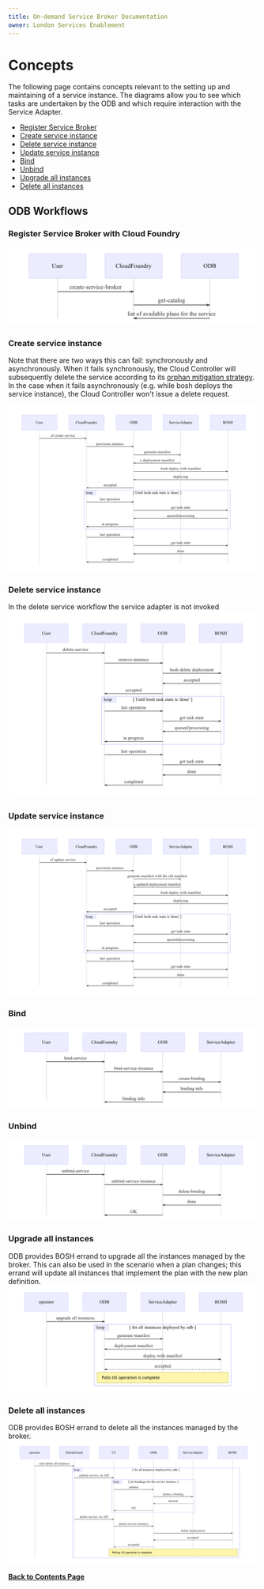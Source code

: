 ```yaml
---
title: On-demand Service Broker Documentation
owner: London Services Enablement
---
```


# Concepts

The following page contains concepts relevant to the setting up and maintaining of a service instance. The diagrams allow you to see which tasks are undertaken by the ODB and which require interaction with the Service Adapter.

- [Register Service Broker](#catalog)
- [Create service instance](#create-service-instance)
- [Delete service instance](#delete-service-instance)
- [Update service instance](#update-service-instance)
- [Bind](#bind)
- [Unbind](#unbind)
- [Upgrade all instances](#upgrade-all-instances)
- [Delete all instances](#delete-all-instances)

## ODB Workflows
<a id="catalog"></a>
### Register Service Broker with Cloud Foundry
![service-catalog-workflow](img/service_catalog_workflow.mmd.png)

<a id="create-service-instance"></a>
### Create service instance
Note that there are two ways this can fail: synchronously and asynchronously. When it fails synchronously, the Cloud Controller will subsequently delete the service according to its [orphan mitigation strategy](http://docs.cloudfoundry.org/services/api.html#orphans). In the case when it fails asynchronously (e.g. while bosh deploys the service instance), the Cloud Controller won't issue a delete request.

![create-service-workflow](img/create_service_workflow.mmd.png)

<a id="delete-service-instance"></a>
### Delete service instance
In the delete service workflow the service adapter is not invoked ![delete-service-workflow](img/delete_service_workflow.mmd.png)

<a id="update-service-instance"></a>
### Update service instance
![update-service-workflow](img/update_service_workflow.mmd.png)

<a id="bind"></a>
### Bind
![bind-service-workflow](img/bind_service_workflow.mmd.png)

<a id="unbind"></a>
### Unbind
![unbind-service-workflow](img/unbind_service_workflow.mmd.png)

<a id="upgrade-all-instances"></a>
### Upgrade all instances
ODB provides BOSH errand to upgrade all the instances managed by the broker. This can also be used in the scenario when a plan changes; this errand will update all instances that implement the plan with the new plan definition. ![upgrade-all-instances-workflow](img/upgrade_all_instances_workflow.mmd.png)

<a id="delete-all-instances"></a>
### Delete all instances
ODB provides BOSH errand to delete all the instances managed by the broker. ![delete-all-instances-workflow](img/delete_all_instances_workflow.mmd.png)

**[Back to Contents Page](index.html)**
